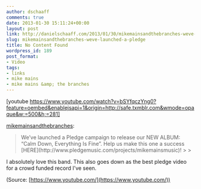 ```yaml
---
author: dschaaff
comments: true
date: 2013-01-30 15:11:24+00:00
layout: post
link: http://danielschaaff.com/2013/01/30/mikemainsandthebranches-weve-launched-a-pledge/
slug: mikemainsandthebranches-weve-launched-a-pledge
title: No Content Found
wordpress_id: 189
post_format:
- Video
tags:
- links
- mike mains
- mike mains &amp; the branches
---
```


[youtube https://www.youtube.com/watch?v=bSYfqczYng0?feature=oembed&enablejsapi=1&origin=http://safe.txmblr.com&wmode=opaque&w;=500&h;=281]


[mikemainsandthebranches](http://mikemainsandthebranches.tumblr.com/post/41786815010/weve-launched-a-pledge-campaign-to-release-our):





<blockquote>We’ve launched a Pledge campaign to release our NEW ALBUM: “Calm Down, Everything Is Fine”. Help us make this one a success [HERE](http://www.pledgemusic.com/projects/mikemainsmusic)!
> 
> </blockquote>





I absolutely love this band. This also goes down as the best pledge video for a crowd funded record I've seen.

(Source: [https://www.youtube.com/](https://www.youtube.com/))
